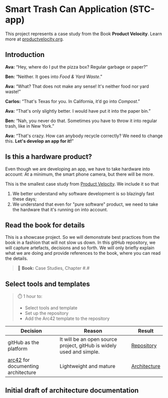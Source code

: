 # Smart Trash Can Application (STC-app)

This project represents a case study from the Book **Product Velocity**.
Learn more at [productvelocity.org](https://www.productvelocity.org).

## Introduction

**Ava:** “Hey, where do I put the pizza box? Regular garbage or paper?”

**Ben:** “Neither. It goes into *Food & Yard Waste*.”

**Ava:** “What? That does not make any sense! It's neither food nor yard waste!”

**Carlos:** “That's Texas for you. In California, it’d go into *Compost*.”

**Ava:** “That's only slightly better. I would have put it into the paper bin.”

**Ben:** “Nah, you never do that. Sometimes you have to throw it into regular trash, like in New York.”

**Ava:** “That's crazy. How can anybody recycle correctly? We need to change this. **Let's develop an app for it!**”

## Is this a hardware product?

Even though we are developing an app, we have to take hardware into account: At a minimum, the smart phone camera, but there will be more.

This is the smallest case study from [Product Velocity](https://www.productvelocity.org). We include it so that

1. We better understand why software development is so blazingly fast these days;
2. We understand that even for "pure software" product, we need to take the hardware that it's running on into account.

## Read the book for details

This is a showcase project. So we will demonstrate best practices from the book in a fashion that will not slow us down. In this gitHub repository, we will capture artefacts, decisions and so forth. We will only briefly explain what we are doing and provide references to the book, where you can read the details.

> 📘 **Book:** Case Studies, Chapter #.#


## Select tools and templates

> ⏱️ 1 hour to:
> * Select tools and template
> * Set up the repository
> * Add the Arc42 template to the repository

**Decision** | **Reason** | **Result**
-- | -- | --
gitHub as the platform | It will be an open source project, gitHub is widely used and simple. | [Repository](https://github.com/LeanSystemsLab/stc-app/)
[arc42](https://arc42.org/) for documenting architecture | Lightweight and mature | [Architecture](docs/architecture.md)

## Initial draft of architecture documentation